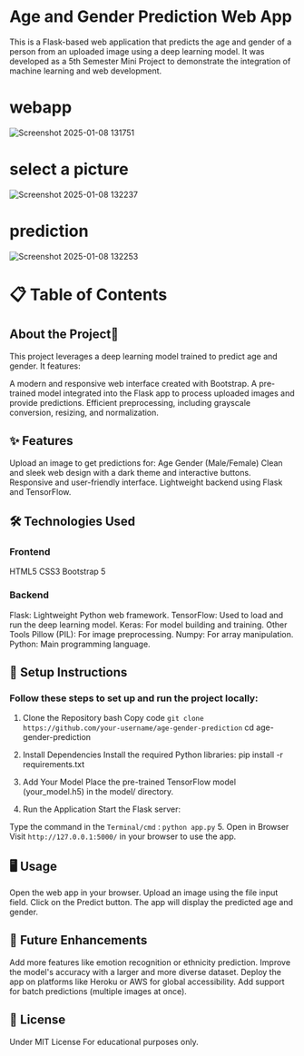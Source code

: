 # Age and Gender Prediction Web App
This is a Flask-based web application that predicts the age and gender of a person from an uploaded image using a deep learning model. It was developed as a 5th Semester Mini Project to demonstrate the integration of machine learning and web development.
# webapp
![Screenshot 2025-01-08 131751](https://github.com/user-attachments/assets/6f7eaaf5-38a4-4af9-94ac-ccb1d66c2646)
# select a picture
![Screenshot 2025-01-08 132237](https://github.com/user-attachments/assets/0a072414-f650-41b0-8e96-decb1cdde020)
# prediction
![Screenshot 2025-01-08 132253](https://github.com/user-attachments/assets/ea59025a-82a7-4963-b517-679881421886)


# 📋 Table of Contents
## About the Project🌟
This project leverages a deep learning model trained to predict age and gender. It features:

A modern and responsive web interface created with Bootstrap.
A pre-trained model integrated into the Flask app to process uploaded images and provide predictions.
Efficient preprocessing, including grayscale conversion, resizing, and normalization.


## ✨ Features
Upload an image to get predictions for:
Age
Gender (Male/Female)
Clean and sleek web design with a dark theme and interactive buttons.
Responsive and user-friendly interface.
Lightweight backend using Flask and TensorFlow.
## 🛠 Technologies Used
### Frontend
HTML5
CSS3
Bootstrap 5
### Backend
Flask: Lightweight Python web framework.
TensorFlow: Used to load and run the deep learning model.
Keras: For model building and training.
Other Tools
Pillow (PIL): For image preprocessing.
Numpy: For array manipulation.
Python: Main programming language.
## 🚀 Setup Instructions
### Follow these steps to set up and run the project locally:

1. Clone the Repository
bash
Copy code
`git clone https://github.com/your-username/age-gender-prediction`
cd age-gender-prediction
2. Install Dependencies
Install the required Python libraries:
pip install -r requirements.txt
3. Add Your Model
Place the pre-trained TensorFlow model (your_model.h5) in the model/ directory.

4. Run the Application
Start the Flask server:

Type the command in the ` Terminal/cmd ` :
 ` python app.py `
5. Open in Browser
Visit `http://127.0.0.1:5000/` in your browser to use the app.

## 🖥 Usage
Open the web app in your browser.
Upload an image using the file input field.
Click on the Predict button.
The app will display the predicted age and gender.
## 🔮 Future Enhancements
Add more features like emotion recognition or ethnicity prediction.
Improve the model's accuracy with a larger and more diverse dataset.
Deploy the app on platforms like Heroku or AWS for global accessibility.
Add support for batch predictions (multiple images at once).

## 📝 License
Under MIT License For educational purposes only.


